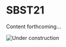 # SBST21

Content forthcoming...

![Under construction](https://www.bapl.org/construction-is-starting/old-under-construction-gif/)
